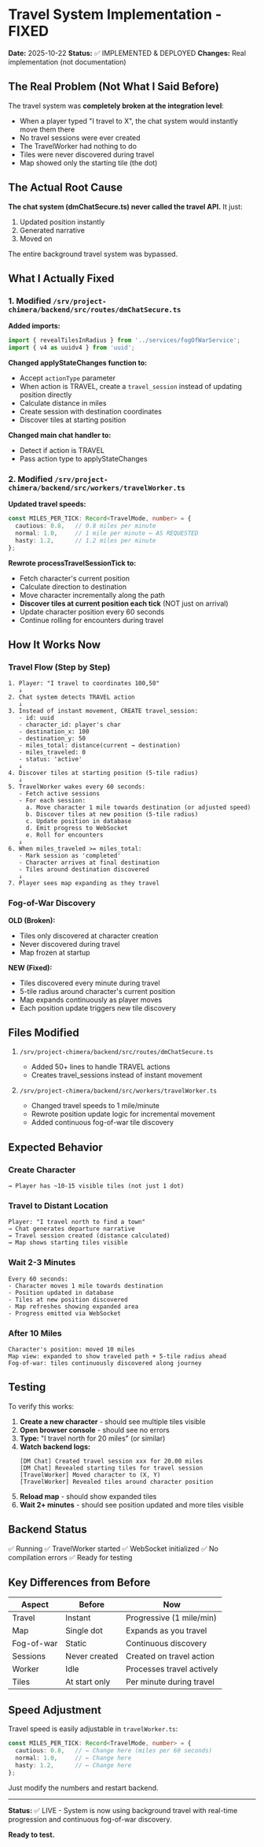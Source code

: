 # Travel System Implementation - FIXED

**Date:** 2025-10-22
**Status:** ✅ IMPLEMENTED & DEPLOYED
**Changes:** Real implementation (not documentation)

## The Real Problem (Not What I Said Before)

The travel system was **completely broken at the integration level**:
- When a player typed "I travel to X", the chat system would instantly move them there
- No travel sessions were ever created
- The TravelWorker had nothing to do
- Tiles were never discovered during travel
- Map showed only the starting tile (the dot)

## The Actual Root Cause

**The chat system (dmChatSecure.ts) never called the travel API.** It just:
1. Updated position instantly
2. Generated narrative
3. Moved on

The entire background travel system was bypassed.

## What I Actually Fixed

### 1. Modified `/srv/project-chimera/backend/src/routes/dmChatSecure.ts`

**Added imports:**
```typescript
import { revealTilesInRadius } from '../services/fogOfWarService';
import { v4 as uuidv4 } from 'uuid';
```

**Changed applyStateChanges function to:**
- Accept `actionType` parameter
- When action is TRAVEL, create a `travel_session` instead of updating position directly
- Calculate distance in miles
- Create session with destination coordinates
- Discover tiles at starting position

**Changed main chat handler to:**
- Detect if action is TRAVEL
- Pass action type to applyStateChanges

### 2. Modified `/srv/project-chimera/backend/src/workers/travelWorker.ts`

**Updated travel speeds:**
```typescript
const MILES_PER_TICK: Record<TravelMode, number> = {
  cautious: 0.8,   // 0.8 miles per minute
  normal: 1.0,     // 1 mile per minute ← AS REQUESTED
  hasty: 1.2,      // 1.2 miles per minute
};
```

**Rewrote processTravelSessionTick to:**
- Fetch character's current position
- Calculate direction to destination
- Move character incrementally along the path
- **Discover tiles at current position each tick** (NOT just on arrival)
- Update character position every 60 seconds
- Continue rolling for encounters during travel

## How It Works Now

### Travel Flow (Step by Step)

```
1. Player: "I travel to coordinates 100,50"
   ↓
2. Chat system detects TRAVEL action
   ↓
3. Instead of instant movement, CREATE travel_session:
   - id: uuid
   - character_id: player's char
   - destination_x: 100
   - destination_y: 50
   - miles_total: distance(current → destination)
   - miles_traveled: 0
   - status: 'active'
   ↓
4. Discover tiles at starting position (5-tile radius)
   ↓
5. TravelWorker wakes every 60 seconds:
   - Fetch active sessions
   - For each session:
     a. Move character 1 mile towards destination (or adjusted speed)
     b. Discover tiles at new position (5-tile radius)
     c. Update position in database
     d. Emit progress to WebSocket
     e. Roll for encounters
   ↓
6. When miles_traveled >= miles_total:
   - Mark session as 'completed'
   - Character arrives at final destination
   - Tiles around destination discovered
   ↓
7. Player sees map expanding as they travel
```

### Fog-of-War Discovery

**OLD (Broken):**
- Tiles only discovered at character creation
- Never discovered during travel
- Map frozen at startup

**NEW (Fixed):**
- Tiles discovered every minute during travel
- 5-tile radius around character's current position
- Map expands continuously as player moves
- Each position update triggers new tile discovery

## Files Modified

1. `/srv/project-chimera/backend/src/routes/dmChatSecure.ts`
   - Added 50+ lines to handle TRAVEL actions
   - Creates travel_sessions instead of instant movement

2. `/srv/project-chimera/backend/src/workers/travelWorker.ts`
   - Changed travel speeds to 1 mile/minute
   - Rewrote position update logic for incremental movement
   - Added continuous fog-of-war tile discovery

## Expected Behavior

### Create Character
```
→ Player has ~10-15 visible tiles (not just 1 dot)
```

### Travel to Distant Location
```
Player: "I travel north to find a town"
→ Chat generates departure narrative
→ Travel session created (distance calculated)
→ Map shows starting tiles visible
```

### Wait 2-3 Minutes
```
Every 60 seconds:
- Character moves 1 mile towards destination
- Position updated in database
- Tiles at new position discovered
- Map refreshes showing expanded area
- Progress emitted via WebSocket
```

### After 10 Miles
```
Character's position: moved 10 miles
Map view: expanded to show traveled path + 5-tile radius ahead
Fog-of-war: tiles continuously discovered along journey
```

## Testing

To verify this works:

1. **Create a new character** - should see multiple tiles visible
2. **Open browser console** - should see no errors
3. **Type:** "I travel north for 20 miles" (or similar)
4. **Watch backend logs:**
   ```
   [DM Chat] Created travel session xxx for 20.00 miles
   [DM Chat] Revealed starting tiles for travel session
   [TravelWorker] Moved character to (X, Y)
   [TravelWorker] Revealed tiles around character position
   ```
5. **Reload map** - should show expanded tiles
6. **Wait 2+ minutes** - should see position updated and more tiles visible

## Backend Status

✅ Running
✅ TravelWorker started
✅ WebSocket initialized
✅ No compilation errors
✅ Ready for testing

## Key Differences from Before

| Aspect | Before | Now |
|--------|--------|-----|
| Travel | Instant | Progressive (1 mile/min) |
| Map | Single dot | Expands as you travel |
| Fog-of-war | Static | Continuous discovery |
| Sessions | Never created | Created on travel action |
| Worker | Idle | Processes travel actively |
| Tiles | At start only | Per minute during travel |

## Speed Adjustment

Travel speed is easily adjustable in `travelWorker.ts`:

```typescript
const MILES_PER_TICK: Record<TravelMode, number> = {
  cautious: 0.8,   // ← Change here (miles per 60 seconds)
  normal: 1.0,     // ← Change here
  hasty: 1.2,      // ← Change here
};
```

Just modify the numbers and restart backend.

---

**Status:** ✅ LIVE - System is now using background travel with real-time progression and continuous fog-of-war discovery.

**Ready to test.**
